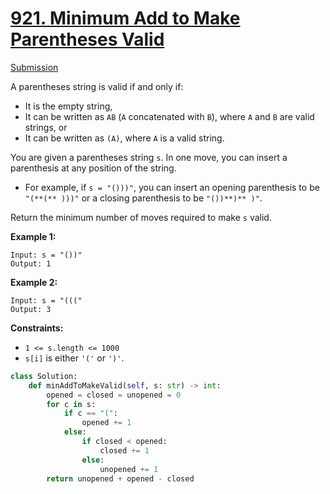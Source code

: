 # [921. Minimum Add to Make Parentheses Valid](https://leetcode.com/problems/minimum-add-to-make-parentheses-valid/description/?envType=daily-question&envId=2024-10-09)

[Submission](https://leetcode.com/problems/minimum-add-to-make-parentheses-valid/submissions/1417443117?envType=daily-question&envId=2024-10-09)

A parentheses string is valid if and only if:

- It is the empty string,
- It can be written as `AB` (`A` concatenated with `B`), where `A` and `B` are valid strings, or
- It can be written as `(A)`, where `A` is a valid string.

You are given a parentheses string `s`. In one move, you can insert a parenthesis at any position of the string.

- For example, if `s = "()))"`, you can insert an opening parenthesis to be `"(**(** )))"` or a closing parenthesis to be `"())**)** )"`.

Return the minimum number of moves required to make `s` valid.

**Example 1:** 

```
Input: s = "())"
Output: 1
```

**Example 2:** 

```
Input: s = "((("
Output: 3
```

**Constraints:** 

- `1 <= s.length <= 1000`
- `s[i]` is either `'('` or `')'`.

```python
class Solution:
    def minAddToMakeValid(self, s: str) -> int:
        opened = closed = unopened = 0
        for c in s:
            if c == "(":
                opened += 1
            else:
                if closed < opened:
                    closed += 1
                else:
                    unopened += 1
        return unopened + opened - closed
```